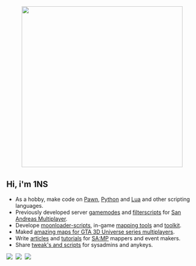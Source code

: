 
<div id="logotype" align="center">
  <a href = "https://github.com/ins1x"><img src="https://media.giphy.com/media/L8K62iTDkzGX6/giphy.gif" width="420"/></a>&nbsp;
  <div id="header" align="left">
    <p>
      <h2>Hi, i'm 1NS</h2>
      <ul>
        <li>As a hobby, make code on <a href="https://github.com/ins1x?tab=repositories&q=&type=&language=pawn&sort=">Pawn</a>, 
          <a href="https://github.com/ins1x?tab=repositories&q=&type=&language=python&sort=">Python</a> 
          and <a href="https://github.com/ins1x?tab=repositories&q=&type=&language=lua&sort=">Lua</a> and other scripting languages.</li>
        <li>Previously developed server <a href="https://github.com/ins1x/useful-samp-stuff/tree/main/gamemodes">gamemodes</a> and <a href="https://github.com/ins1x/useful-samp-stuff/tree/main/filterscripts">filterscripts</a> for <a href="https://sampwiki.blast.hk/wiki/Main_Page">San Andreas Multiplayer</a>.</li>
        <li>Develope <a href="https://github.com/ins1x/moonloader-scripts">moonloader-scripts</a>, in-game <a href="https://github.com/ins1x/mtools">mapping tools</a> and <a href="https://github.com/ins1x/MappingToolkit">toolkit</a>.</li>
        <li>Maked <a href="https://www.youtube.com/@1nsanemapping/featured">amazing maps for GTA 3D Universe series multiplayers</a>.</li>
        <li>Write <a href="https://github.com/ins1x/useful-samp-stuff/tree/main/docs">articles</a> and <a href="https://forum.sa-mp.ru/index.php?/forum/577-%D1%80%D0%B5%D0%B4%D0%B0%D0%BA%D1%82%D0%BE%D1%80-%D0%BA%D0%B0%D1%80%D1%82/">tutorials</a> for <a href="https://www.sa-mp.mp/">SA:MP</a> mappers and event makers.</li>
        <li>Share <a href="https://github.com/ins1x/awesome-os-tweaks">tweak's and scripts</a> for sysadmins and anykeys.</li>
      </ul>
      <!-- Badges: https://github.com/Ileriayo/markdown-badges -->
      <a href="https://discordapp.com/users/625192705772748821" alt="Discord proflie"><img src="https://img.shields.io/badge/Discord-%235865F2.svg?style=for-the-badge&logo=discord&logoColor=white" /></a>&nbsp;
      <a href="https://www.youtube.com/@1nsanemapping/featured" alt="YouTube channel"><img src="https://img.shields.io/badge/YouTube-%23FF0000.svg?style=for-the-badge&logo=YouTube&logoColor=white" /></a>&nbsp;
      <a href="https://t.me/ins1x" alt="Telegram"><img src="https://img.shields.io/badge/Telegram-2CA5E0?style=for-the-badge&logo=telegram&logoColor=white" /></a>&nbsp;
      <!-- <h6>Owners of samp roleplays and bonus projects, please do not write to me. Thank's</h6>&nbsp; -->
    </p>
  </div>
  </p>
</div>
